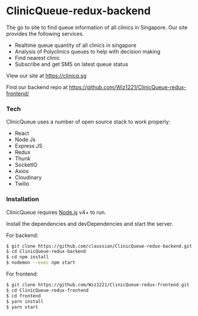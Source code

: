 # ClinicQueue-redux-backend

The go to site to find queue information of all clinics in Singapore. Our site provides the following services.

  - Realtime queue quantity of all clinics in singapore
  - Analysis of Polyclinics queues to help with decision making
  - Find nearest clinic
  - Subscribe and get SMS on latest queue status

View our site at https://clinicq.sg

Find our backend repo at https://github.com/Wiz1221/ClinicQueue-redux-frontend/

### Tech

ClinicQueue uses a number of open source stack to work properly:

* React
* Node Js
* Express JS
* Redux
* Thunk
* SocketIO
* Axios
* Cloudinary
* Twilio

### Installation

ClinicQueue requires [Node.js](https://nodejs.org/) v4+ to run.

Install the dependencies and devDependencies and start the server.

For backend: 
```sh
$ git clone https://github.com/claussian/ClinicQueue-redux-backend.git
$ cd ClinicQueue-redux-backend
$ cd npm install
$ nodemon --exec npm start
```

For frontend:

```sh
$ git clone https://github.com/Wiz1221/ClinicQueue-redux-frontend.git
$ cd ClinicQueue-redux-frontend
$ cd frontend
$ yarn install
$ yarn start
```
